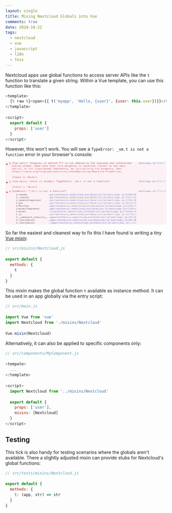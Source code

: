 ```yaml
---
layout: single
title: Mixing Nextcloud Globals into Vue
comments: true
date: 2018-10-22
tags:
  - nextcloud
  - vue
  - javascript
  - l10n
  - foss
---
```


Nextcloud apps use global functions to access server APIs like the `t` function to translate
a given string. Within a Vue template, you can use this function like this:

```js
<template>
  {% raw %}<span>{{ t('myapp', 'Hello, {user}', {user: this.user})}}</span>{% endraw %}
</template>

<script>
  export default {
    props: ['user']
  }
</script>
```

However, this won't work. You will see a `TypeError: _vm.t is not a function` error in your
browser's console:

![TypeError: _vm.t is not a function](/assets/20181023_mixing_nextcloud_globals_into_vue/console_error_small.png)

So far the easiest and cleanest way to fix this I have found is writing a tiny [Vue mixin](https://vuejs.org/v2/guide/mixins.html):

```js
// src/mixins/Nextcloud.js

export default {
  methods: {
    t
  }
}
```

This mixin makes the global function `t` available as instance method. It can be
used in an app globally via the entry script:

```js
// src/main.js

import Vue from 'vue'
import Nextcloud from './mixins/Nextcloud'

Vue.mixin(Nextcloud)
```

Alternatively, it can also be applied to specific components only:

```js
// src/components/MyComponent.js

<tempate>
  ...
</template>

<script>
  import Nextcloud from '../mixins/Nextcloud'

  export default {
    props: ['user'],
    mixins: [Nextcloud]
  }
</script>
```

## Testing

This tick is also handy for testing scenarios where the globals aren't available. There
a slightly adjusted mixin can provide stubs for Nextcloud's global functions:

```js
// src/tests/mixins/Nextcloud.js

export default {
  methods: {
    t: (app, str) => str
  }
}
```
